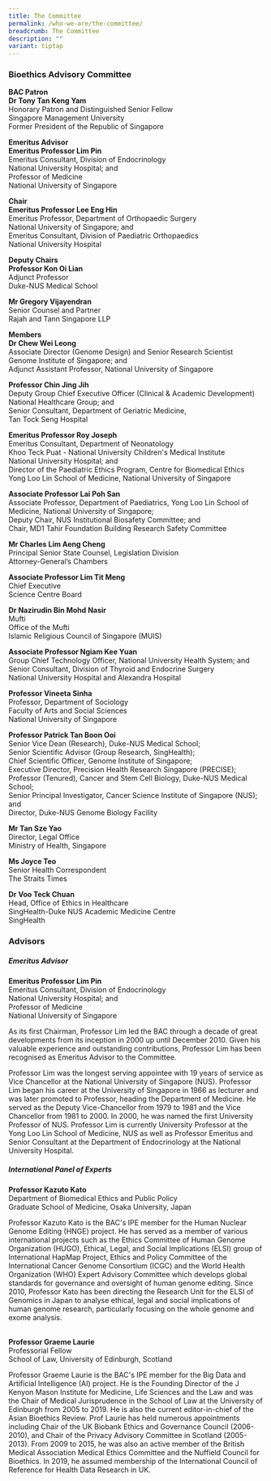 ```yaml
---
title: The Committee
permalink: /who-we-are/the-committee/
breadcrumb: The Committee
description: ""
variant: tiptap
---
```

<h3><strong>Bioethics Advisory Committee</strong></h3>
<p><strong>BAC Patron</strong>
<br><strong>Dr Tony Tan Keng Yam</strong>
<br>Honorary Patron and Distinguished Senior Fellow
<br>Singapore Management University
<br>Former President of the Republic of Singapore</p>
<p><strong>Emeritus Advisor</strong>
<br><strong>Emeritus Professor Lim Pin</strong>
<br>Emeritus Consultant, Division of Endocrinology
<br>National University Hospital; and
<br>Professor of Medicine
<br>National University of Singapore</p>
<p><strong>Chair</strong>
<br><strong>Emeritus Professor Lee Eng Hin</strong>
<br>Emeritus Professor, Department of Orthopaedic Surgery
<br>National University of Singapore; and
<br>Emeritus Consultant, Division of Paediatric Orthopaedics
<br>National University Hospital</p>
<p><strong>Deputy Chairs</strong>
<br><strong>Professor Kon Oi Lian</strong>
<br>Adjunct Professor
<br>Duke-NUS Medical School</p>
<p><strong>Mr Gregory Vijayendran</strong>
<br>Senior Counsel and Partner
<br>Rajah and Tann Singapore LLP</p>
<p><strong>Members</strong>
<br><strong>Dr Chew Wei Leong</strong>
<br>Associate Director (Genome Design) and Senior Research Scientist
<br>Genome Institute of Singapore; and
<br>Adjunct Assistant Professor, National University of Singapore</p>
<p><strong>Professor Chin Jing Jih</strong>
<br>Deputy Group Chief Executive Officer (Clinical &amp; Academic Development)
<br>National Healthcare Group; and
<br>Senior Consultant, Department of Geriatric Medicine,
<br>Tan Tock Seng Hospital</p>
<p><strong>Emeritus Professor Roy Joseph</strong>
<br>Emeritus Consultant, Department of Neonatology
<br>Khoo Teck Puat - National University Children's Medical Institute
<br>National University Hospital; and
<br>Director of the Paediatric Ethics Program, Centre for Biomedical Ethics
<br>Yong Loo Lin School of Medicine, National University of Singapore</p>
<p><strong>Associate Professor Lai Poh San</strong>
<br>Associate Professor, Department of Paediatrics, Yong Loo Lin School of
Medicine, National University of Singapore;
<br>Deputy Chair, NUS Institutional Biosafety Committee; and
<br>Chair, MD1 Tahir Foundation Building Research Safety Committee</p>
<p><strong>Mr Charles Lim Aeng Cheng</strong>
<br>Principal Senior State Counsel, Legislation Division
<br>Attorney-General’s Chambers</p>
<p><strong>Associate Professor Lim Tit Meng</strong>
<br>Chief Executive
<br>Science Centre Board</p>
<p><strong>Dr Nazirudin Bin Mohd Nasir</strong>
<br>Mufti
<br>Office of the Mufti
<br>Islamic Religious Council of Singapore (MUIS)</p>
<p><strong>Associate Professor Ngiam Kee Yuan</strong>
<br>Group Chief Technology Officer, National University Health System; and
<br>Senior Consultant, Division of Thyroid and Endocrine Surgery
<br>National University Hospital and Alexandra Hospital</p>
<p><strong>Professor Vineeta Sinha</strong>
<br>Professor, Department of Sociology
<br>Faculty of Arts and Social Sciences
<br>National University of Singapore</p>
<p><strong>Professor Patrick Tan Boon Ooi</strong>
<br>Senior Vice Dean (Research), Duke-NUS Medical School;
<br>Senior Scientific Advisor (Group Research, SingHealth);
<br>Chief Scientific Officer, Genome Institute of Singapore;
<br>Executive Director, Precision Health Research Singapore (PRECISE);
<br>Professor (Tenured), Cancer and Stem Cell Biology, Duke-NUS Medical School;
<br>Senior Principal Investigator, Cancer Science Institute of Singapore (NUS);
and
<br>Director, Duke-NUS Genome Biology Facility</p>
<p><strong>Mr Tan Sze Yao</strong>
<br>Director, Legal Office
<br>Ministry of Health, Singapore
<br>
</p>
<p><strong>Ms Joyce Teo</strong>
<br>Senior Health Correspondent
<br>The Straits Times
<br>
</p>
<p><strong>Dr Voo Teck Chuan</strong>
<br>Head, Office of Ethics in Healthcare
<br>SingHealth-Duke NUS Academic Medicine Centre
<br>SingHealth
<br>
</p>
<h3><strong>Advisors</strong></h3>
<h5><strong>Emeritus Advisor</strong></h5>
<p><strong>Emeritus Professor Lim Pin</strong>
<br>Emeritus Consultant, Division of Endocrinology
<br>National University Hospital; and
<br>Professor of Medicine
<br>National University of Singapore</p>
<p>As its first Chairman, Professor Lim led the BAC through a decade of great
developments from its inception in 2000 up until December 2010. Given his
valuable experience and outstanding contributions, Professor Lim has been
recognised as Emeritus Advisor to the Committee.</p>
<p>Professor Lim was the longest serving appointee with 19 years of service
as Vice Chancellor at the National University of Singapore (NUS). Professor
Lim began his career at the University of Singapore in 1966 as lecturer
and was later promoted to Professor, heading the Department of Medicine.
He served as the Deputy Vice-Chancellor from 1979 to 1981 and the Vice
Chancellor from 1981 to 2000. In 2000, he was named the first University
Professor of NUS. Professor Lim is currently University Professor at the
Yong Loo Lin School of Medicine, NUS as well as Professor Emeritus and
Senior Consultant at the Department of Endocrinology at the National University
Hospital.</p>
<h5><strong>International Panel of Experts</strong></h5>
<p><strong>Professor Kazuto Kato</strong>
<br>Department of Biomedical Ethics and Public Policy
<br>Graduate School of Medicine, Osaka University, Japan</p>
<p>Professor Kazuto Kato is the BAC's IPE member for the Human Nuclear Genome
Editing (HNGE) project. He has served as a member of various international
projects such as the Ethics Committee of Human Genome Organization (HUGO),
Ethical, Legal, and Social Implications (ELSI) group of International HapMap
Project, Ethics and Policy Committee of the International Cancer Genome
Consortium (ICGC) and the World Health Organization (WHO) Expert Advisory
Committee which develops global standards for governance and oversight
of human genome editing. Since 2010, Professor Kato has been directing
the Research Unit for the ELSI of Genomics in Japan to analyse ethical,
legal and social implications of human genome research, particularly focusing
on the whole genome and exome analysis.
<br>
<br>
</p>
<p><strong>Professor Graeme Laurie</strong>
<br>Professorial Fellow
<br>School of Law, University of Edinburgh, Scotland</p>
<p>Professor Graeme Laurie is the BAC's IPE member for the Big Data and Artificial
Intelligence (AI) project. He is the Founding Director of the J Kenyon
Mason Institute for Medicine, Life Sciences and the Law and was the Chair
of Medical Jurisprudence in the School of Law at the University of Edinburgh
from 2005 to 2019. He is also the current editor-in-chief of the Asian
Bioethics Review. Prof Laurie has held numerous appointments including
Chair of the UK Biobank Ethics and Governance Council (2006-2010), and
Chair of the Privacy Advisory Committee in Scotland (2005-2013). From 2009
to 2015, he was also an active member of the British Medical Association
Medical Ethics Committee and the Nuffield Council for Bioethics. In 2019,
he assumed membership of the International Council of Reference for Health
Data Research in UK.</p>